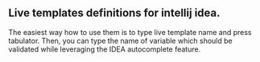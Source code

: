 ## Live templates definitions for intellij idea.

The easiest way how to use them is to type live template name and press tabulator.
Then, you can type the name of variable which should be validated while leveraging the IDEA autocomplete feature.
